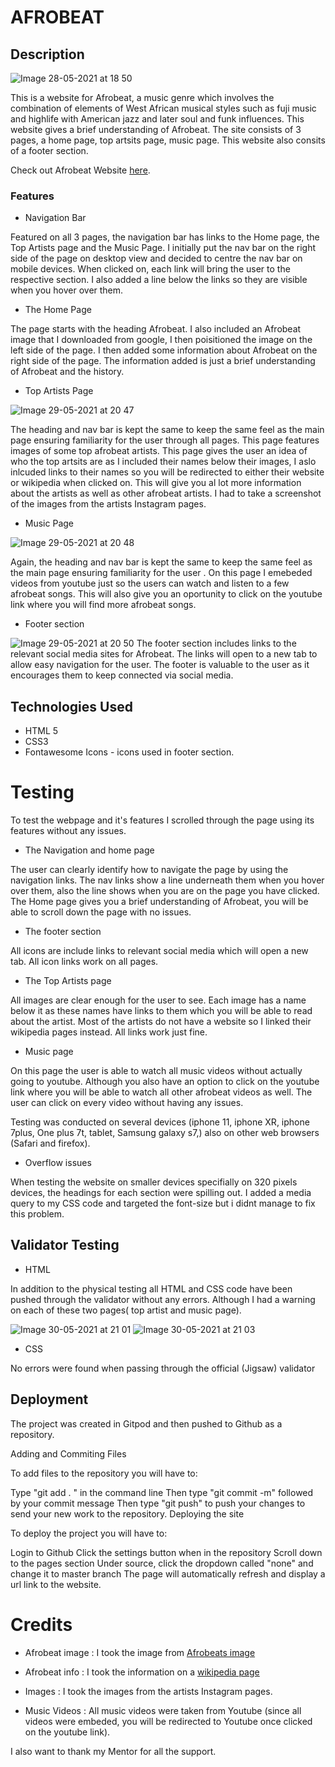 # **AFROBEAT**

## Description 
![Image 28-05-2021 at 18 50](https://user-images.githubusercontent.com/81257331/120083085-4d695500-c0be-11eb-8651-fe07b003bc9d.jpg)


This is a website for Afrobeat, a music genre which involves the combination of elements of West African musical styles such as fuji music and highlife with American jazz and later soul and funk influences. This website gives a brief understanding of Afrobeat. The site consists of 3 pages, a home page, top artsits page, music page. This website also consits of a footer section.

Check out Afrobeat Website [here](https://divine-97.github.io/AFROBEAT-PROJECTS/).

### Features 
* Navigation Bar

Featured on all 3 pages, the navigation bar has links to the Home page, the Top Artists page and the Music Page. I initially put the nav bar on the right side of the page on desktop view and decided to centre the nav bar on mobile devices.  When clicked on, each link will bring the user to the respective section. I also added a line below the links so they are visible when you hover over them. 

* The Home Page

The page starts with the heading Afrobeat. I also included an Afrobeat image that I downloaded from google, I then poisitioned the image on the left side of the page. I then added some information about Afrobeat on the right side of the page. The information added is just a brief understanding of Afrobeat and the history.

* Top Artists Page

![Image 29-05-2021 at 20 47](https://user-images.githubusercontent.com/81257331/120083232-1e9fae80-c0bf-11eb-880a-41be24d83028.jpg)


The heading and nav bar is kept the same to keep the same feel as the main page ensuring familiarity for the user through all pages. This page features images of some top afrobeat artists. This page gives the user an idea of who the top artsits are as I included their names below their images, I aslo inlcuded links to their names so you will be redirected to either their website or wikipedia when clicked on. This will give you al lot more information about the artists as well as other afrobeat artists. I had to take a screenshot of the images from the artists Instagram pages.

* Music Page

![Image 29-05-2021 at 20 48](https://user-images.githubusercontent.com/81257331/120083253-4f7fe380-c0bf-11eb-9fc8-80f09e6a582b.jpg)


Again, the heading and nav bar is kept the same to keep the same feel as the main page ensuring familiarity for the user . On this page I emebeded videos from youtube just so the users can watch and listen to a few afrobeat songs. This will also give you an oportunity to click on the youtube link where you will find more afrobeat songs.

* Footer section

![Image 29-05-2021 at 20 50](https://user-images.githubusercontent.com/81257331/120083303-b2717a80-c0bf-11eb-8c26-077f6b28d8c3.jpg)
The footer section includes links to the relevant social media sites for Afrobeat. The links will open to a new tab to allow easy navigation for the user.
The footer is valuable to the user as it encourages them to keep connected via social media.

## Technologies Used

* HTML 5
* CSS3
* Fontawesome Icons - icons used in footer section.

# Testing
 To test the webpage and it's features I scrolled through the page using its features without any issues.
 
 * The Navigation and home page
 
 The user can clearly identify how to navigate the page by using the navigation links. The nav links show a line underneath them when you hover over them, also the line shows when you are on the page you have clicked. The Home page gives you a brief understanding of Afrobeat, you will be able to scroll down the page with no issues.
 
 * The footer section
 
 All icons are include links to relevant social media which will open a new tab. All icon links work on all pages.
 
 * The Top Artists page
 
 All images are clear enough for the user to see. Each image has a name below it as these names have links to them which you will be able to read about the artist. Most of the artists do not have a website so I linked their wikipedia pages instead. All links work just fine.
 
 * Music page
 
 On this page the user is able to watch all music videos without actually going to youtube. Although you also have an option to click on the youtube link where you will be able to watch all other afrobeat videos as well. The user can click on every video without having any issues.
 
 
 Testing was conducted on several devices (iphone 11, iphone XR, iphone 7plus, One plus 7t, tablet, Samsung galaxy s7,) also on other web browsers (Safari and firefox).
 
 * Overflow issues

When testing the website on smaller devices specifially on 320 pixels devices, the headings for each section were spilling out. I added a media query to my CSS code and targeted the font-size but i didnt manage to fix this problem. 

## Validator Testing

 * HTML 
 
 In addition to the physical testing all HTML and CSS code have been pushed through the validator without any errors.
 Although I had a warning on each of these two pages( top artist and music page).
 

![Image 30-05-2021 at 21 01](https://user-images.githubusercontent.com/81257331/120118500-c2a25c00-c18a-11eb-8317-46dacb60bf87.jpg)
![Image 30-05-2021 at 21 03](https://user-images.githubusercontent.com/81257331/120118503-c59d4c80-c18a-11eb-9c77-ff60d72b48a3.jpg)

* CSS

No errors were found when passing through the official (Jigsaw) validator


## Deployment

The project was created in Gitpod and then pushed to Github as a repository.

Adding and Commiting Files

To add files to the repository you will have to:

Type "git add . " in the command line
Then type "git commit -m" followed by your commit message
Then type "git push" to push your changes to send your new work to the repository.
Deploying the site

To deploy the project you will have to:

Login to Github
Click the settings button when in the repository
Scroll down to the pages section
Under source, click the dropdown called "none" and change it to master branch
The page will automatically refresh and display a url link to the website.

# Credits

* Afrobeat image : I took the image from [Afrobeats image](https://www.google.com/imgres?imgurl=https%3A%2F%2Fi.scdn.co%2Fimage%2Fab67706c0000bebb4493cf7727f63448c8c38d6e&imgrefurl=https%3A%2F%2Fopen.spotify.com%2Fplaylist%2F60aoNammYycIEeFmgblEw1&tbnid=FpMKebk-9C1Q-M&vet=12ahUKEwjkiYDfoPLwAhUQR8AKHXcHD3gQMygEegUIARDNAQ..i&docid=MmRLjeVCuKIlCM&w=640&h=640&q=afrobeats&ved=2ahUKEwjkiYDfoPLwAhUQR8AKHXcHD3gQMygEegUIARDNAQ) 

* Afrobeat info : I took the information on a [wikipedia page](https://en.wikipedia.org/wiki/Afrobeat#:~:text=Afrobeat%20is%20a%20music%20genre,complex%20intersecting%20rhythms%2C%20and%20percussion.)

* Images : I took the images from the artists Instagram pages.

* Music Videos : All music videos were taken from Youtube (since all videos were embeded, you will be redirected to Youtube once clicked on the youtube link).


I also want to thank my Mentor for all the support.
